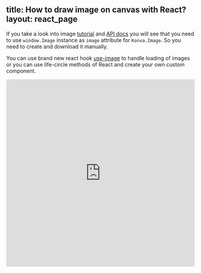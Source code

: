 title: How to draw image on canvas with React?
layout: react_page
---

If you take a look into image [tutorial](/cn.konvajs/docs/shapes/Image.html) and [API docs](/cn.konvajs/api/Konva.Image.html) you will see that you need to use `window.Image` instance as `image` attribute for `Konva.Image`. So you need to create and download it manually.


You can use brand new react hook [use-image](https://github.com/konvajs/use-image) to handle loading of images or you can use life-circle methods of React and create your own custom component.


<iframe src="https://codesandbox.io/embed/github/konvajs/site/tree/master/react-demos/images?hidenavigation=1&view=split&fontsize=10" style="width:100%; height:500px; border:0; border-radius: 4px; overflow:hidden;" sandbox="allow-modals allow-forms allow-popups allow-scripts allow-same-origin"></iframe>



